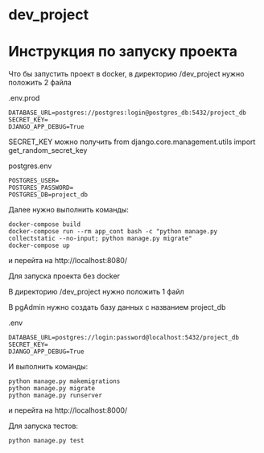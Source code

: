 # dev_project
# Инструкция по запуску проекта

Что бы запустить проект в docker, в директорию /dev_project нужно положить 2 файла

.env.prod

```
DATABASE_URL=postgres://postgres:login@postgres_db:5432/project_db
SECRET_KEY=
DJANGO_APP_DEBUG=True
```
SECRET_KEY можно получить from django.core.management.utils import get_random_secret_key

postgres.env

```
POSTGRES_USER=
POSTGRES_PASSWORD=
POSTGRES_DB=project_db
```

Далее нужно выполнить команды:

```
docker-compose build
docker-compose run --rm app_cont bash -c "python manage.py collectstatic --no-input; python manage.py migrate"
docker-compose up
```
и перейта на http://localhost:8080/

Для запуска проекта без docker

В директорию /dev_project нужно положить 1 файл

В pgAdmin нужно создать базу данных с названием project_db

.env

```
DATABASE_URL=postgres://login:password@localhost:5432/project_db
SECRET_KEY=
DJANGO_APP_DEBUG=True
```

И выполнить команды:

```
python manage.py makemigrations
python manage.py migrate
python manage.py runserver
```
и перейта на http://localhost:8000/

Для запуска тестов:

```
python manage.py test
```
